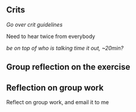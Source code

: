## Crits

_Go over crit guidelines_

Need to hear twice from everybody

_be on top of who is talking_
_time it out, ~20min?_

## Group reflection on the exercise


## Reflection on group work

Reflect on group work, and email it to me
